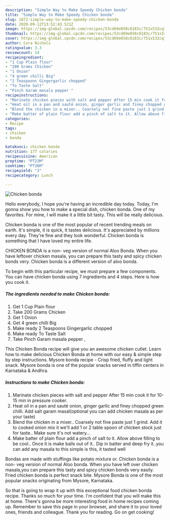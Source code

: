 ```yaml
---
description: "Simple Way to Make Speedy Chicken bonda"
title: "Simple Way to Make Speedy Chicken bonda"
slug: 1872-simple-way-to-make-speedy-chicken-bonda
date: 2020-09-12T13:52:43.521Z
image: https://img-global.cpcdn.com/recipes/53cd69e058c8183c/751x532cq70/chicken-bonda-recipe-main-photo.jpg
thumbnail: https://img-global.cpcdn.com/recipes/53cd69e058c8183c/751x532cq70/chicken-bonda-recipe-main-photo.jpg
cover: https://img-global.cpcdn.com/recipes/53cd69e058c8183c/751x532cq70/chicken-bonda-recipe-main-photo.jpg
author: Cora Nichols
ratingvalue: 3.3
reviewcount: 14
recipeingredient:
- "1 Cup Plain flour"
- "200 Grams Chicken"
- "1 Onion"
- "4 green chilli Big"
- "2 Teaspoons Gingergarlic chopped"
- "To Taste Salt"
- "Pinch Garam masala pepper "
recipeinstructions:
- "Marinate chicken pieces with salt and pepper After 15 min cook it for 10-15 min in pressure cooker."
- "Heat oil in a pan and sauté onion, ginger garlic and finey chopped green chilli. Add salt garam masal(optional you can add chicken masala as per your taste)"
- "Blend the chicken in a mixer.. Coarsely not fine paste just 1 grind. Add it to cooked onion mix it we&#39;ll add 1 or 2 table spoon of chicken stock just for taste.. Make sure it&#39;s not watery..."
- "Make batter of plain flour add a pinch of salt to it. Allow above filling to be cool.. Once it is make balls out of it.. Dip in batter and deep fry it..you can add any masala to this simple is this, it tasted well"
categories:
- Recipe
tags:
- chicken
- bonda

katakunci: chicken bonda 
nutrition: 177 calories
recipecuisine: American
preptime: "PT22M"
cooktime: "PT36M"
recipeyield: "3"
recipecategory: Lunch

---
```



![Chicken bonda](https://img-global.cpcdn.com/recipes/53cd69e058c8183c/751x532cq70/chicken-bonda-recipe-main-photo.jpg)

Hello everybody, I hope you're having an incredible day today. Today, I'm gonna show you how to make a special dish, chicken bonda. One of my favorites. For mine, I will make it a little bit tasty. This will be really delicious.

Chicken bonda is one of the most popular of recent trending meals on earth. It's simple, it is quick, it tastes delicious. It's appreciated by millions every day. They're fine and they look wonderful. Chicken bonda is something that I have loved my entire life.

CHICKEN BONDA is a non- veg version of normal Aloo Bonda. When you have leftover chicken masala, you can prepare this tasty and spicy chicken bonds very. Chicken bonda is a different version of aloo bonda.


To begin with this particular recipe, we must prepare a few components. You can have chicken bonda using 7 ingredients and 4 steps. Here is how you cook it.

<!--inarticleads1-->

##### The ingredients needed to make Chicken bonda:

1. Get 1 Cup Plain flour
1. Take 200 Grams Chicken
1. Get 1 Onion
1. Get 4 green chilli Big
1. Make ready 2 Teaspoons Gingergarlic chopped
1. Make ready To Taste Salt
1. Take Pinch Garam masala pepper ,


This Chicken Bonda recipe will give you an awesome chicken cutlet. Learn how to make delicious Chicken Bonda at home with our easy &amp; simple step by step instructions. Mysore bonda recipe - Crisp fried, fluffy and light snack. Mysore bonda is one of the popular snacks served in tiffin centers in Karnataka &amp; Andhra. 

<!--inarticleads2-->

##### Instructions to make Chicken bonda:

1. Marinate chicken pieces with salt and pepper After 15 min cook it for 10-15 min in pressure cooker.
1. Heat oil in a pan and sauté onion, ginger garlic and finey chopped green chilli. Add salt garam masal(optional you can add chicken masala as per your taste)
1. Blend the chicken in a mixer.. Coarsely not fine paste just 1 grind. Add it to cooked onion mix it we&#39;ll add 1 or 2 table spoon of chicken stock just for taste.. Make sure it&#39;s not watery...
1. Make batter of plain flour add a pinch of salt to it. Allow above filling to be cool.. Once it is make balls out of it.. Dip in batter and deep fry it..you can add any masala to this simple is this, it tasted well


Bondas are made with stuffings like potato mixture or. Chicken bonda is a non- veg version of normal Aloo bonda. When you have left over chicken masala,you can prepare this tasty and spicy chicken bonds very easily. Fried chicken bonda is perfect snack bite. Mysore Bonda is one of the most popular snacks originating from Mysore, Karnataka. 

So that is going to wrap it up with this exceptional food chicken bonda recipe. Thanks so much for your time. I'm confident that you will make this at home. There's gonna be more interesting food in home recipes coming up. Remember to save this page in your browser, and share it to your loved ones, friends and colleague. Thank you for reading. Go on get cooking!
